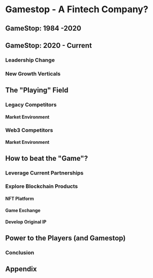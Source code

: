 # Gamestop - A Fintech Company?


## GameStop: 1984 -2020

###

## GameStop: 2020 - Current

### Leadership Change

### New Growth Verticals

###

## The "Playing" Field

### Legacy Competitors

#### Market Environment

### Web3 Competitors

#### Market Environment 

## How to beat the "Game"?

### Leverage Current Partnerships

### Explore Blockchain Products

#### NFT Platform

####  Game Exchange

#### Develop Original IP 

## Power to the Players (and Gamestop)

### Conclusion 

## Appendix 
